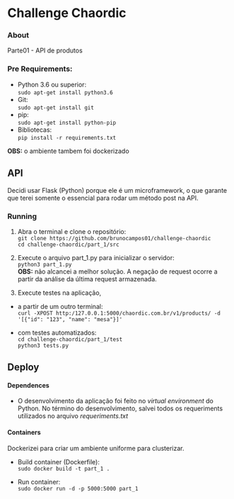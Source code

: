 # Challenge Chaordic

### About
Parte01 - API de produtos

### Pre Requirements:
- Python 3.6 ou superior:<br/>
`sudo apt-get install python3.6`
- Git:<br/>
`sudo apt-get install git`
- pip:<br/>
`sudo apt-get install python-pip`
- Bibliotecas:<br/>
`pip install -r requirements.txt`<br/>

**OBS:** o ambiente tambem foi dockerizado

## API
Decidi usar Flask (Python) porque ele é um microframework, o que garante que terei somente o essencial para rodar um método post na API.

### Running 
1. Abra o terminal e clone o repositório: <br/>
`git clone https://github.com/brunocampos01/challenge-chaordic`<br/>
`cd challenge-chaordic/part_1/src`
2. Execute o arquivo part_1.py para inicializar o servidor:<br/>
`python3 part_1.py`<br/>
**OBS:** não alcancei a melhor solução. A negação de request ocorre a partir da análise da última request armazenada.

3. Execute testes na aplicação,
- a partir de um outro terminal:</br>
`curl -XPOST http:/127.0.0.1:5000/chaordic.com.br/v1/products/ -d '[{"id": "123", "name": "mesa"}]'`<br/>

- com testes automatizados:<br/>
`cd challenge-chaordic/part_1/test`<br/>
`python3 tests.py`<br/>

## Deploy
#### Dependences
- O desenvolvimento da aplicação foi feito no *virtual environment* do Python. No término do desenvolvimento, salvei todos os requeriments utilizados no arquivo *requeriments.txt*
#### Containers
Dockerizei para criar um ambiente uniforme para clusterizar.
- Build container (Dockerfile):<br/>
`sudo docker build -t part_1 .`<br/>

- Run container:<br/>
`sudo docker run -d -p 5000:5000 part_1`<br/>



